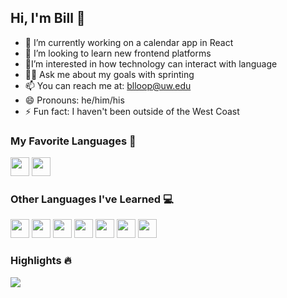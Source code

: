 ## Hi, I'm Bill 👋

- 📆 I’m currently working on a calendar app in React
- 🌱 I’m looking to learn new frontend platforms
- 💭I’m interested in how technology can interact with language
- 🏃‍♂️ Ask me about my goals with sprinting
- 📫 You can reach me at: blloop@uw.edu
- 😄 Pronouns: he/him/his
- ⚡ Fun fact: I haven't been outside of the West Coast

### My Favorite Languages 🧠
<a href="#"><img src="https://img.shields.io/badge/-JavaScript-f0db4f?style=flat-square" style="height: 30px" href="#"></a>
<a href="#"><img src="https://img.shields.io/badge/-Python-4584b6?style=flat-square" style="height: 30px" href="#"></a>

### Other Languages I've Learned :computer:
<a href="#"><img src="https://img.shields.io/badge/-HTML-e34c26?style=flat-square" style="height: 30px" href="#"></a>
<a href="#"><img src="https://img.shields.io/badge/-CSS-2965f1?style=flat-square" style="height: 30px" href="#"></a>
<a href="#"><img src="https://img.shields.io/badge/-C-283593?style=flat-square" style="height: 30px" href="#"></a>
<a href="#"><img src="https://img.shields.io/badge/-C++-487cb4?style=flat-square" style="height: 30px" href="#"></a>
<a href="#"><img src="https://img.shields.io/badge/-Java-f89820?style=flat-square" style="height: 30px" href="#"></a>
<a href="#"><img src="https://img.shields.io/badge/-R-165caa?style=flat-square" style="height: 30px" href="#"></a>
<a href="#"><img src="https://img.shields.io/badge/-SQL-3698d7?style=flat-square" style="height: 30px" href="#"></a>

### Highlights :fire:
<a href=""><img align="center" src="http://github-readme-streak-stats.herokuapp.com?user=blloop&theme=radical"/></a>
